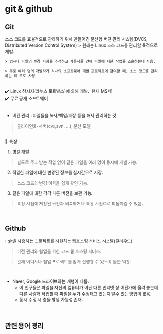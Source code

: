 # git & github

## Git 
소스 코드를 효율적으로 관리하기 위해 만들어긴 분산형 버전 관리 시스템(DVCS, Distributed Version Control System)
    > 원래는 Linux 소스 코드를 관리할 목적으로 개발.    

    > 컴퓨터 파일의 변경 사항을 추적하고 사용자들 간에 파일에 대한 작업을 조율하는데 사용.

    > 주로 여러 명의 개발자가 하나의 소프트웨어 개발 프로젝트에 참여할 때, 소스 코드를 관리하는 데 주로 사용.

<br>
✔️ Linux 창시자(리누스 토르발스)에 의해 개발. (현재 MS꺼) <br>
✔️ 무료 공개 소프트웨어
<br> <br>

* 버전 관리 : 파일들을 복사/백업/저장 등을 해서 관리하는 것.
> 클라이언트-서버(cvs,svn, ...), 분산 모델 
<br> <br>

📍 특징 <br>
1. 병렬 개발
> 별도로 주고 받는 작업 없이 같은 파일을 여러 명이 동시에 개발 가능.

2. 작업한 파일에 대한 변경된 정보를 실시간으로 저장.
> 소스 코드의 변경 이력을 쉽게 확인 가능.

3. 같은 파일에 대한 각각 다른 버전을 보관 가능.
> 특정 시점에 저장된 버전과 비교하거나 특정 시점으로 되돌아갈 수 있음.

<br>

## Github
: git을 사용하는 프로젝트를 지원하는 웹호스팅 서비스 시스템(클라우드).
> 버전 관리와 협업을 위한 코드 웹 호스팅 서비스.

> 언제 어디서나 협업 프로젝트를 쉽게 진행할 수 있도록 돕는 역할.
<br>

* Naver, Google 드라이브와는 개념이 다름. <br>
    + 이 친구들은 파일을 자신의 컴퓨터가 아닌 다른 인터넷 상 어딘가에 올려 놓는데 다른 사람과 작업할 때 파일을 누가 수정하고 있는지 알수 있는 방법이 없음. <br>
    + 동시 수정 시 충돌 발생 가능성 존재.

<br>

## 관련 용어 정리
